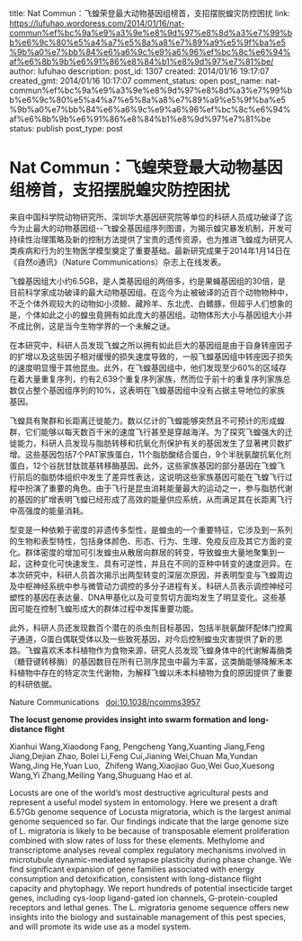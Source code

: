 title: Nat Commun：飞蝗荣登最大动物基因组榜首，支招摆脱蝗灾防控困扰
link: https://lufuhao.wordpress.com/2014/01/16/nat-commun%ef%bc%9a%e9%a3%9e%e8%9d%97%e8%8d%a3%e7%99%bb%e6%9c%80%e5%a4%a7%e5%8a%a8%e7%89%a9%e5%9f%ba%e5%9b%a0%e7%bb%84%e6%a6%9c%e9%a6%96%ef%bc%8c%e6%94%af%e6%8b%9b%e6%91%86%e8%84%b1%e8%9d%97%e7%81%be/
author: lufuhao
description: 
post_id: 1307
created: 2014/01/16 19:17:07
created_gmt: 2014/01/16 10:17:07
comment_status: open
post_name: nat-commun%ef%bc%9a%e9%a3%9e%e8%9d%97%e8%8d%a3%e7%99%bb%e6%9c%80%e5%a4%a7%e5%8a%a8%e7%89%a9%e5%9f%ba%e5%9b%a0%e7%bb%84%e6%a6%9c%e9%a6%96%ef%bc%8c%e6%94%af%e6%8b%9b%e6%91%86%e8%84%b1%e8%9d%97%e7%81%be
status: publish
post_type: post

# Nat Commun：飞蝗荣登最大动物基因组榜首，支招摆脱蝗灾防控困扰

来自中国科学院动物研究所、深圳华大基因研究院等单位的科研人员成功破译了迄今为止最大的动物基因组--飞蝗全基因组序列图谱，为揭示蝗灾暴发机制，开发可持续性治理策略及新的控制方法提供了宝贵的遗传资源，也为推进飞蝗成为研究人类疾病和行为的生物医学模型奠定了重要基础。最新研究成果于2014年1月14日在《自然o通讯》（Nature Communications）杂志上在线发表。 

飞蝗基因组大小约6.5GB，是人类基因组的两倍多，约是果蝇基因组的30倍，是目前科学家成功破译的最大动物基因组。在迄今为止被破译的近百个动物物种中，不乏个体外观较大的动物如小须鲸、藏羚羊、东北虎、白鳍豚，但超乎人们想象的是，个体如此之小的蝗虫竟拥有如此庞大的基因组。动物体形大小与基因组大小并不成比例，这是当今生物学界的一个未解之谜。 

在本研究中，科研人员发现飞蝗之所以拥有如此巨大的基因组是由于自身转座因子的扩增以及这些因子相对缓慢的损失速度导致的，一般飞蝗基因组中转座因子损失的速度明显慢于其他昆虫。此外，在飞蝗基因组中，他们发现至少60%的区域存在着大量重复序列，约有2,639个重复序列家族，然而位于前十的重复序列家族总数仅占整个基因组序列的10%，这表明在飞蝗基因组中没有占据主导地位的家族基因。 

飞蝗具有聚群和长距离迁徙能力。数以亿计的飞蝗能够突然且不可预计的形成蝗群，它们能够以每天数百千米的速度飞行甚至是穿越海洋。为了探究飞蝗强大的迁徙能力，科研人员发现与脂肪转移和抗氧化剂保护有关的基因发生了显著拷贝数扩增。这些基因包括7个PAT家族蛋白，11个脂肪酸结合蛋白，9个半胱氨酸抗氧化剂蛋白，12个谷胱甘肽巯基转移酶基因。此外，这些家族基因的部分基因在飞蝗飞行前后的脂肪体组织中发生了差异性表达，这说明这些家族基因可能在飞蝗飞行过程中扮演了重要的角色。由于飞行是昆虫消耗能量最大的运动之一，参与脂肪代谢的基因的扩增表明飞蝗已经形成了高效的能量供应系统，从而满足其在长距离飞行中高强度的能量消耗。 

型变是一种依赖于密度的非遗传多型性，是蝗虫的一个重要特征，它涉及到一系列的生物和表型特性，包括身体颜色、形态、行为、生理、免疫反应及其它方面的变化。群体密度的增加可引发蝗虫从散居向群居的转变，导致蝗虫大量地聚集到一起，这种变化可快速发生、具有可逆性，并且在不同的亚种中转变的速度迥异。在本次研究中，科研人员首次揭示出两型转变的深层次原因，并表明型变与飞蝗周边及中枢神经系统中参与微管动力调控的多分子进程有关。科研人员表示调控神经可塑性的基因在表达量、DNA甲基化以及可变剪切方面均发生了明显变化。这些基因可能在控制飞蝗形成大的群体过程中发挥重要功能。 

此外，科研人员还发现数百个潜在的杀虫剂目标基因，包括半胱氨酸环配体门控离子通道，G蛋白偶联受体以及一些致死基因，对今后控制蝗虫灾害提供了新的思路。飞蝗喜欢禾本科植物作为食物来源，研究人员发现飞蝗身体中的代谢解毒酶类（糖苷键转移酶）的基因数目在所有已测序昆虫中最为丰富，这类酶能够降解禾本科植物中存在的特定次生代谢物，为解释飞蝗以禾本科植物为食的原因提供了重要的科研依据。 

Nature Communications   [doi:10.1038/ncomms3957](http://www.nature.com/ncomms/2014/140114/ncomms3957/full/ncomms3957.html#affil-auth)

**The locust genome provides insight into swarm formation and long-distance flight**

Xianhui Wang,Xiaodong Fang, Pengcheng Yang,Xuanting Jiang,Feng Jiang,Dejian Zhao, Bolei Li,Feng Cui,Jianing Wei,Chuan Ma,Yundan Wang,Jing He,Yuan Luo,  Zhifeng Wang,Xiaojiao Guo,Wei Guo,Xuesong Wang,Yi Zhang,Meiling Yang,Shuguang Hao et al. 

Locusts are one of the world’s most destructive agricultural pests and represent a useful model system in entomology. Here we present a draft 6.5?Gb genome sequence of Locusta migratoria, which is the largest animal genome sequenced so far. Our findings indicate that the large genome size of L. migratoria is likely to be because of transposable element proliferation combined with slow rates of loss for these elements. Methylome and transcriptome analyses reveal complex regulatory mechanisms involved in microtubule dynamic-mediated synapse plasticity during phase change. We find significant expansion of gene families associated with energy consumption and detoxification, consistent with long-distance flight capacity and phytophagy. We report hundreds of potential insecticide target genes, including cys-loop ligand-gated ion channels, G-protein-coupled receptors and lethal genes. The L. migratoria genome sequence offers new insights into the biology and sustainable management of this pest species, and will promote its wide use as a model system.